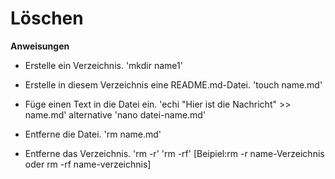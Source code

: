 # Löschen

**Anweisungen**

* Erstelle ein Verzeichnis.
'mkdir name1'

* Erstelle in diesem Verzeichnis eine README.md-Datei.
'touch name.md'

* Füge einen Text in die Datei ein.
'echi "Hier ist die Nachricht" >> name.md'
alternative
'nano datei-name.md'

* Entferne die Datei.
'rm name.md'

* Entferne das Verzeichnis.
'rm -r'
'rm -rf'
[Beipiel:rm -r name-Verzeichnis oder rm -rf name-verzeichnis]
